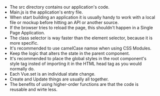 - The src directory contains our application's code.
- Main.js is the application's entry file.
- When start building an application it is usually handy to work with a local file or mockup before hitting an API or another source.
- If the browser tries to reload the page, this shouldn't happen in a Single Page Application.
- The class selector is way faster than the element selector, because it is more specific.
- It's recommended to use camelCase namse when using CSS Modules.
- Keep the logic that alters the state in the parent component.
- It's recommended to place the global styles in the root component's style tag insted of importing it in the HTML head tag as you would normally do.
- Each Vue.set is an individual state change.
- Create and Update things are usually all together.
- The benefits of using higher-order functions are that the code is reusable and wirte less.